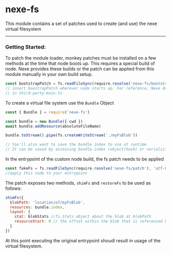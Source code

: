 # nexe-fs

This module contains a set of patches used to create (and use) the nexe virtual filesystem

---

### Getting Started:

To patch the module loader, monkey patches must be installed on a few methods at the time that node boots up. This requires a special build of node. Nexe provides these builds or the patch can be applied from this module manually in your own build setup.

```javascript
const bootstrapPatch = fs.readFileSync(require.resolve('nexe-fs/bootstrap'), 'utf-8')
// insert boostrapPatch wherever node starts up. For reference, Nexe does this
// in third-party-main.ts
```

To create a virtual file system use the `Bundle` Object

```javascript
const { Bundle } = require('nexe-fs')

const bundle = new Bundle({ cwd })
await bundle.addResource(absoluteFileName)

bundle.toStream().pipe(fs.createWriteStream('./myFsBlob'))

// You'll also want to save the bundle index to use at runtime
// It can be saved by accessing bundle.index (object/hash) or serializing the bundle with JSON.stringify(bundle)
```

In the entrypoint of the custom node build, the fs patch needs to be applied
```javascript
const fakeFs = fs.readFileSync(require.resolve('nexe-fs/patch'), 'utf-8')
//apply this code to your entrypoint
```

The patch exposes two methods, `shimFs` and `restoreFs` to be used as follows:

```javascript
shimFs({
  blobPath: 'location/of/myFsBlob',
  resources: bundle.index,
  layout: {
    stat: blobStats //fs.Stats object about the blob at blobPath
    resourceStart: 0 // the offset within the blob that is referenced by the bundle index
  }
})
```

At this point executing the original entrypoint shoudl result in usage of the virtual filesystem.



